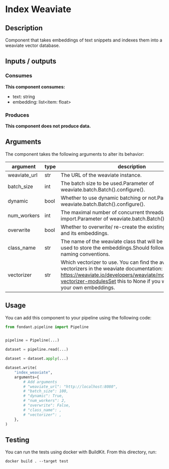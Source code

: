 # Index Weaviate

<a id="index_weaviate#description"></a>
## Description
Component that takes embeddings of text snippets and indexes them into a weaviate vector database.

<a id="index_weaviate#inputs_outputs"></a>
## Inputs / outputs 

<a id="index_weaviate#consumes"></a>
### Consumes 
**This component consumes:**

- text: string
- embedding: list<item: float>




<a id="index_weaviate#produces"></a>  
### Produces 


**This component does not produce data.**

<a id="index_weaviate#arguments"></a>
## Arguments

The component takes the following arguments to alter its behavior:

| argument | type | description | default |
| -------- | ---- | ----------- | ------- |
| weaviate_url | str | The URL of the weaviate instance. | http://localhost:8080 |
| batch_size | int | The batch size to be used.Parameter of weaviate.batch.Batch().configure(). | 100 |
| dynamic | bool | Whether to use dynamic batching or not.Parameter of weaviate.batch.Batch().configure(). | True |
| num_workers | int | The maximal number of concurrent threads to run batch import.Parameter of weaviate.batch.Batch().configure(). | 2 |
| overwrite | bool | Whether to overwrite/ re-create the existing weaviate class and its embeddings. | / |
| class_name | str | The name of the weaviate class that will be created and used to store the embeddings.Should follow the weaviate naming conventions. | / |
| vectorizer | str | Which vectorizer to use. You can find the available vectorizers in the weaviate documentation: https://weaviate.io/developers/weaviate/modules/retriever-vectorizer-modulesSet this to None if you want to insert your own embeddings. | / |

<a id="index_weaviate#usage"></a>
## Usage 

You can add this component to your pipeline using the following code:

```python
from fondant.pipeline import Pipeline


pipeline = Pipeline(...)

dataset = pipeline.read(...)

dataset = dataset.apply(...)

dataset.write(
    "index_weaviate",
    arguments={
        # Add arguments
        # "weaviate_url": "http://localhost:8080",
        # "batch_size": 100,
        # "dynamic": True,
        # "num_workers": 2,
        # "overwrite": False,
        # "class_name": ,
        # "vectorizer": ,
    },
)
```

<a id="index_weaviate#testing"></a>
## Testing

You can run the tests using docker with BuildKit. From this directory, run:
```
docker build . --target test
```
